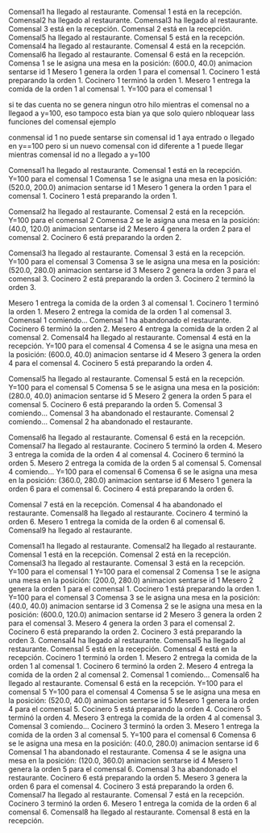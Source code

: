 Comensal1 ha llegado al restaurante.
Comensal 1 está en la recepción.
Comensal2 ha llegado al restaurante.
Comensal3 ha llegado al restaurante.
Comensal 3 está en la recepción.
Comensal 2 está en la recepción.
Comensal5 ha llegado al restaurante.
Comensal 5 está en la recepción.
Comensal4 ha llegado al restaurante.
Comensal 4 está en la recepción.
Comensal6 ha llegado al restaurante.
Comensal 6 está en la recepción.
Comensa 1 se le asigna una mesa en la posición: (600.0, 40.0)
animacion sentarse id 1
Mesero 1 genera la orden 1 para el comensal 1.
Cocinero 1 está preparando la orden 1.
Cocinero 1 terminó la orden 1.
Mesero 1 entrega la comida de la orden 1 al comensal 1.
Y=100 para el comensal 1

si te das cuenta no se genera ningun otro hilo mientras el comensal no a llegaod a y=100, eso tampoco esta bian ya que solo quiero nbloquear lass funciones del comensal ejemplo

conmensal id 1 no puede sentarse sin comensal id 1 aya entrado o llegado en y==100
pero si un nuevo comensal con id diferente a 1 puede llegar mientras comensal id no a llegado a y=100

Comensal1 ha llegado al restaurante.
Comensal 1 está en la recepción.
Y=100 para el comensal 1
Comensa 1 se le asigna una mesa en la posición: (520.0, 200.0)
animacion sentarse id 1
Mesero 1 genera la orden 1 para el comensal 1.
Cocinero 1 está preparando la orden 1.


Comensal2 ha llegado al restaurante.
Comensal 2 está en la recepción.
Y=100 para el comensal 2
Comensa 2 se le asigna una mesa en la posición: (40.0, 120.0)
animacion sentarse id 2
Mesero 4 genera la orden 2 para el comensal 2.
Cocinero 6 está preparando la orden 2.


Comensal3 ha llegado al restaurante.
Comensal 3 está en la recepción.
Y=100 para el comensal 3
Comensa 3 se le asigna una mesa en la posición: (520.0, 280.0)
animacion sentarse id 3
Mesero 2 genera la orden 3 para el comensal 3.
Cocinero 2 está preparando la orden 3.
Cocinero 2 terminó la orden 3.

Mesero 1 entrega la comida de la orden 3 al comensal 1.
Cocinero 1 terminó la orden 1.
Mesero 2 entrega la comida de la orden 1 al comensal 3.
Comensal 1 comiendo...
Comensal 1 ha abandonado el restaurante.
Cocinero 6 terminó la orden 2.
Mesero 4 entrega la comida de la orden 2 al comensal 2.
Comensal4 ha llegado al restaurante.
Comensal 4 está en la recepción.
Y=100 para el comensal 4
Comensa 4 se le asigna una mesa en la posición: (600.0, 40.0)
animacion sentarse id 4
Mesero 3 genera la orden 4 para el comensal 4.
Cocinero 5 está preparando la orden 4.


Comensal5 ha llegado al restaurante.
Comensal 5 está en la recepción.
Y=100 para el comensal 5
Comensa 5 se le asigna una mesa en la posición: (280.0, 40.0)
animacion sentarse id 5
Mesero 2 genera la orden 5 para el comensal 5.
Cocinero 6 está preparando la orden 5.
Comensal 3 comiendo...
Comensal 3 ha abandonado el restaurante.
Comensal 2 comiendo...
Comensal 2 ha abandonado el restaurante.


Comensal6 ha llegado al restaurante.
Comensal 6 está en la recepción.
Comensal7 ha llegado al restaurante.
Cocinero 5 terminó la orden 4.
Mesero 3 entrega la comida de la orden 4 al comensal 4.
Cocinero 6 terminó la orden 5.
Mesero 2 entrega la comida de la orden 5 al comensal 5.
Comensal 4 comiendo...
Y=100 para el comensal 6
Comensa 6 se le asigna una mesa en la posición: (360.0, 280.0)
animacion sentarse id 6
Mesero 1 genera la orden 6 para el comensal 6.
Cocinero 4 está preparando la orden 6.


Comensal 7 está en la recepción.
Comensal 4 ha abandonado el restaurante.
Comensal8 ha llegado al restaurante.
Cocinero 4 terminó la orden 6.
Mesero 1 entrega la comida de la orden 6 al comensal 6.
Comensal9 ha llegado al restaurante.

























Comensal1 ha llegado al restaurante.
Comensal2 ha llegado al restaurante.
Comensal 1 está en la recepción.
Comensal 2 está en la recepción.
Comensal3 ha llegado al restaurante.
Comensal 3 está en la recepción.
Y=100 para el comensal 1
Y=100 para el comensal 2
Comensa 1 se le asigna una mesa en la posición: (200.0, 280.0)
animacion sentarse id 1
Mesero 2 genera la orden 1 para el comensal 1.
Cocinero 1 está preparando la orden 1.
Y=100 para el comensal 3
Comensa 3 se le asigna una mesa en la posición: (40.0, 40.0)
animacion sentarse id 3
Comensa 2 se le asigna una mesa en la posición: (600.0, 120.0)
animacion sentarse id 2
Mesero 3 genera la orden 2 para el comensal 3.
Mesero 4 genera la orden 3 para el comensal 2.
Cocinero 6 está preparando la orden 2.
Cocinero 3 está preparando la orden 3.
Comensal4 ha llegado al restaurante.
Comensal5 ha llegado al restaurante.
Comensal 5 está en la recepción.
Comensal 4 está en la recepción.
Cocinero 1 terminó la orden 1.
Mesero 2 entrega la comida de la orden 1 al comensal 1.
Cocinero 6 terminó la orden 2.
Mesero 4 entrega la comida de la orden 2 al comensal 2.
Comensal 1 comiendo...
Comensal6 ha llegado al restaurante.
Comensal 6 está en la recepción.
Y=100 para el comensal 5
Y=100 para el comensal 4
Comensa 5 se le asigna una mesa en la posición: (520.0, 40.0)
animacion sentarse id 5
Mesero 1 genera la orden 4 para el comensal 5.
Cocinero 5 está preparando la orden 4.
Cocinero 5 terminó la orden 4.
Mesero 3 entrega la comida de la orden 4 al comensal 3.
Comensal 3 comiendo...
Cocinero 3 terminó la orden 3.
Mesero 1 entrega la comida de la orden 3 al comensal 5.
Y=100 para el comensal 6
Comensa 6 se le asigna una mesa en la posición: (40.0, 280.0)
animacion sentarse id 6
Comensal 1 ha abandonado el restaurante.
Comensa 4 se le asigna una mesa en la posición: (120.0, 360.0)
animacion sentarse id 4
Mesero 1 genera la orden 5 para el comensal 6.
Comensal 3 ha abandonado el restaurante.
Cocinero 6 está preparando la orden 5.
Mesero 3 genera la orden 6 para el comensal 4.
Cocinero 3 está preparando la orden 6.
Comensal7 ha llegado al restaurante.
Comensal 7 está en la recepción.
Cocinero 3 terminó la orden 6.
Mesero 1 entrega la comida de la orden 6 al comensal 6.
Comensal8 ha llegado al restaurante.
Comensal 8 está en la recepción.